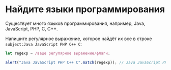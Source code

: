 # Найдите языки программирования

Существует много языков программирования, например, Java, JavaScript, PHP, C, C++.

Напишите регулярное выражение, которое найдёт их все в строке `subject:Java JavaScript PHP C++ C`:

```js
let regexp = /ваше регулярное выражение/флаги;

alert("Java JavaScript PHP C++ C".match(regexp)); // Java JavaScript PHP C++ C
```
